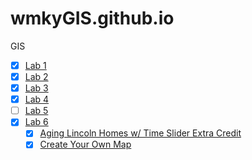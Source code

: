 # wmkyGIS.github.io
GIS

- [x] [Lab 1](https://github.com/wmkyGIS/wmkyGIS.github.io/blob/main/Lab%201.html)
- [x] [Lab 2](https://github.com/wmkyGIS/wmkyGIS.github.io/tree/main/lab2) 
- [x] [Lab 3](https://github.com/wmkyGIS/wmkyGIS.github.io/blob/main/Lab%203/Output%20Directory/index.html)
- [x] [Lab 4](https://github.com/wmkyGIS/wmkyGIS.github.io/tree/main/lab4)
- [ ] [Lab 5]()
- [x] [Lab 6](wmkyGIS.github.io/lab6/)
    - [x]  [Aging Lincoln Homes w/ Time Slider Extra Credit](wmkyGIS.github.io/lab6/6_2index.html)
    - [x]  [Create Your Own Map](wmkygis.github.io/lab6/CYOmap_index.html)
